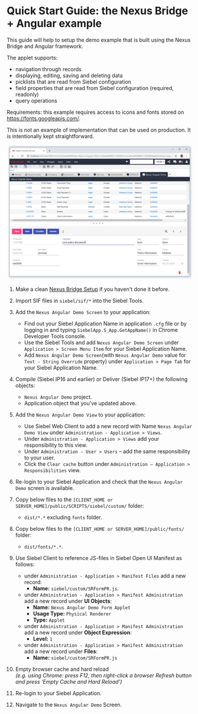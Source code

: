 # Quick Start Guide: the Nexus Bridge + Angular example

This guide will help to setup the demo example that is built using the Nexus Bridge and Angular framework.

The applet supports:
- navigation through records
- displaying, editing, saving and deleting data
- picklists that are read from Siebel configuration
- field properties that are read from Siebel configuration (required, readonly)
- query operations

Requirements: this example requires access to icons and fonts stored on https://fonts.googleapis.com/.

This is not an example of implementation that can be used on production. It is intentionally kept straightforward.

![result](images/form-demo.png)

1. Make a clean [Nexus Bridge Setup](/../../wiki/Setup-Nexus-Bridge) if you haven't done it before.

1. Import SIF files in `siebel/sif/*` into the Siebel Tools.

1. Add the `Nexus Angular Demo Screen` to your application:
      * Find out your Siebel Application Name in application `.cfg` file or by logging in and typing `SiebelApp.S_App.GetAppName()` in Chrome Developer Tools console.
      * Use the Siebel Tools and add `Nexus Angular Demo Screen` under `Application > Screen Menu Item` for your Siebel Application Name.
      * Add `Nexus Angular Demo Screen`(with `Nexus Angular Demo` value for `Text - String Override` property) under `Application > Page Tab` for your Siebel Application Name.

1. Compile (Siebel IP16 and earlier) or Deliver (Siebel IP17+) the following objects: 
    * `Nexus Angular Demo` project.
    * Application object that you've updated above.

1. Add the `Nexus Angular Demo View` to your application:
      * Use Siebel Web Client to add a new record with Name `Nexus Angular Demo View` under `Administration - Application > Views`.
      * Under `Administration - Application > Views` add your responsibility to this view.
      * Under `Administration - User > Users` – add the same responsibility to your user.
      * Click the `Clear cache` button under `Administration – Application > Responsibilities` view.

1. Re-login to your Siebel Application and check that the `Nexus Angular Demo` screen is available.

1. Copy below files to the `[CLIENT_HOME or SERVER_HOME]/public/SCRIPTS/siebel/custom/` folder:
    * `dist/*.*` excluding `fonts` folder.

1. Copy below files to the `[CLIENT_HOME or SERVER_HOME]/public/fonts/` folder:
    * `dist/fonts/*.*`.

1. Use Siebel Client to reference JS-files in Siebel Open UI Manifest as follows:
	  * under `Administration - Application > Manifest Files` add a new record: 
        * **Name:** `siebel/custom/SRFormPR.js`.
	  * under `Administration - Application > Manifest Administration` add a new record under **UI Objects**: 
        * **Name:** `Nexus Angular Demo Form Applet`
        * **Usage Type:** `Physical Renderer`
        * **Type:** `Applet`
	  * under `Administration - Application > Manifest Administration` add a new record under **Object Expression**: 
        * **Level:** `1`
	  * under `Administration - Application > Manifest Administration` add a new record under **Files**: 
        * **Name:** `siebel/custom/SRFormPR.js`

1. Empty browser cache and hard reload
   <br>*(e.g. using Chrome: press F12, then right-click a browser Refresh button and press ‘Empty Cache and Hard Reload’)*

1. Re-login to your Siebel Application.

1. Navigate to the `Nexus Angular Demo` Screen.
